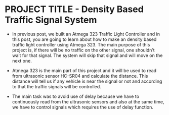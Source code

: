 # PROJECT TITLE - Density Based Traffic Signal System

* In previous post, we built an Atmega 323 Traffic Light Controller and in this post, you are going to learn about how to make an density based traffic light controller using Atmega 323. The main purpose of this project is, if there will be no traffic on the other signal, one shouldn’t wait for that signal. The system will skip that signal and will move on the next one.

* Atmega 323 is the main part of this project and it will be used to read from ultrasonic sensor HC-SR04 and calculate the distance. This distance will tell us if any vehicle is near the signal or not and according to that the traffic signals will be controlled.

* The main task was to avoid use of delay because we have to continuously read from the ultrasonic sensors and also at the same time, we have to control signals which requires the use of delay function.


